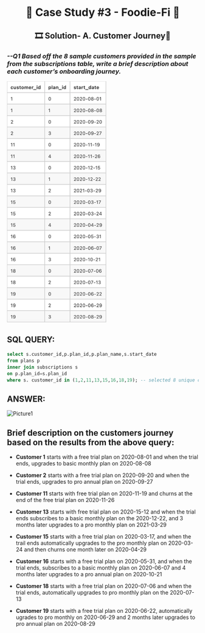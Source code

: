 # <p align="center" style="margin-top: 0px;">🥑 Case Study #3 - Foodie-Fi 🥑

## <p align="center"> 🎞 Solution- A. Customer Journey🚀

### *--Q1 Based off the 8 sample customers provided in the sample from the subscriptions table, write a brief description about each customer’s onboarding journey.*


<img width="261" alt="image" src="https://github.com/yaswanthteja/SQL_Dannys_Foodiee-Fi_CaseStudy3/blob/master/images/A.Customer%20journey/Img1.png">


## SQL QUERY:

```sql
select s.customer_id,p.plan_id,p.plan_name,s.start_date
from plans p
inner join subscriptions s 
on p.plan_id=s.plan_id
where s. customer_id in (1,2,11,13,15,16,18,19); -- selected 8 unique customers;
```

## ANSWER:

![Picture1](https://github.com/user-attachments/assets/8442c1db-6918-4ccb-a5dc-a6e1ecea5ec7)


## Brief description on the customers journey based on the results from the above query:

- **Customer 1** starts with a free trial plan on 2020-08-01 and when the trial ends, upgrades to basic monthly plan on 2020-08-08

- **Customer 2** starts with a free trial plan on 2020-09-20 and when the trial ends, upgrades to pro annual plan on 2020-09-27

- **Customer 11** starts with free trial plan on 2020-11-19 and churns at the end of the free trial plan on 2020-11-26

- **Customer 13** starts with free trial plan on 2020-15-12 and when the trial ends subscribes to a basic monthly plan on the
    2020-12-22, and 3 months later upgrades to a pro monthly plan on 2021-03-29

- **Customer 15** starts with a free trial plan on 2020-03-17, and when the trail ends automatically upgrades to the pro monthly plan on 2020-03-24 and then churns 
    one month later on 2020-04-29

- **Customer 16** starts with a free trial plan on 2020-05-31, and when the trial ends, subscribes to a basic monthly plan on 2020-06-07 and 4 months later 
   upgrades to a pro annual plan on 2020-10-21

- **Customer 18** starts with a free trial plan on 2020-07-06 and when the trial ends, automatically upgrades to pro monthly plan on the 2020-07-13

- **Customer 19** starts with a free trial plan on 2020-06-22, automatically ugrades to pro monthly on 2020-06-29 and 2 months later upgrades to pro annual plan 
    on 2020-08-29





